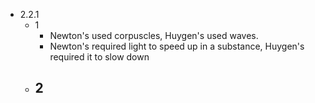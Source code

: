 - 2.2.1
	- 1
		- Newton's used corpuscles, Huygen's used waves.
		- Newton's required light to speed up in a substance, Huygen's required it to slow down
	- 2
		- 
